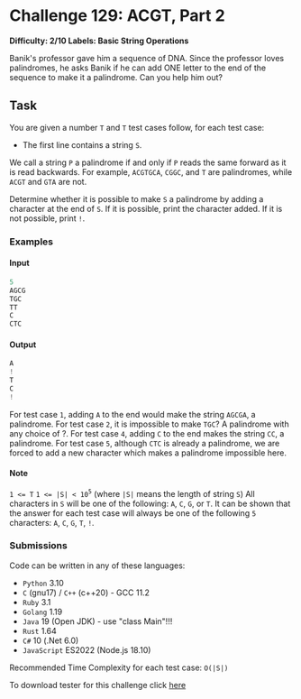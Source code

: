 # Challenge 129: ACGT, Part 2

**Difficulty: 2/10
Labels: Basic String Operations**

Banik's professor gave him a sequence of DNA. Since the professor loves palindromes, he asks Banik if he can add ONE letter to the end of the sequence to make it a palindrome. Can you help him out?

## Task

You are given a number `T` and `T` test cases follow, for each test case:

- The first line contains a string `S`.

We call a string `P` a palindrome if and only if `P` reads the same forward as it is read backwards. For example, `ACGTGCA`, `CGGC`, and `T` are palindromes, while `ACGT` and `GTA` are not.

Determine whether it is possible to make `S` a palindrome by adding a character at the end of `S`. If it is possible, print the character added. If it is not possible, print `!`.

### Examples

#### Input

```rust
5
AGCG
TGC
TT
C
CTC
```

#### Output

```rust
A
!
T
C
!
```

For test case `1`, adding `A` to the end would make the string `AGCGA`, a palindrome.
For test case `2`, it is impossible to make `TGC`? A palindrome with any choice of ?.
For test case `4`, adding `C` to the end makes the string `CC`, a palindrome.
For test case `5`, although `CTC` is already a palindrome, we are forced to add a new character which makes a palindrome impossible here.

#### Note

`1 <= T`
`1 <= |S| < 10`<sup>`5`</sup> (where `|S|` means the length of string `S`)
All characters in `S` will be one of the following: `A`, `C`, `G`, or `T`.
It can be shown that the answer for each test case will always be one of the following `5` characters: `A`, `C`, `G`, `T`, `!`.

### Submissions

Code can be written in any of these languages:

- `Python` 3.10
- `C` (gnu17) / `C++` (c++20) - GCC 11.2
- `Ruby` 3.1
- `Golang` 1.19
- `Java` 19 (Open JDK) - use "class Main"!!!
- `Rust` 1.64
- `C#` 10 (.Net 6.0)
- `JavaScript` ES2022 (Node.js 18.10)


Recommended Time Complexity for each test case: `O(|S|)`

To download tester for this challenge click [here](https://downgit.github.io/#/home?url=https://github.com/Pomroka/TWT_Challenges_Tester/tree/main/Challenge_129)
